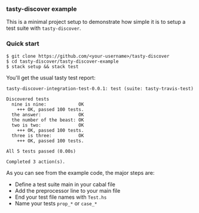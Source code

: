 ### tasty-discover example

This is a minimal project setup to demonstrate how simple it is to setup a test
suite with `tasty-discover`.

### Quick start

```
$ git clone https://github.com/<your-username>/tasty-discover
$ cd tasty-discover/tasty-discover-example
$ stack setup && stack test
```

You'll get the usual tasty test report:

```
tasty-discover-integration-test-0.0.1: test (suite: tasty-travis-test)

Discovered tests
  nine is nine:            OK
    +++ OK, passed 100 tests.
  the answer:              OK
  the number of the beast: OK
  two is two:              OK
    +++ OK, passed 100 tests.
  three is three:          OK
    +++ OK, passed 100 tests.

All 5 tests passed (0.00s)

Completed 3 action(s).
```

As you can see from the example code, the major steps are:

  - Define a test suite main in your cabal file
  - Add the preprocessor line to your main file
  - End your test file names with `Test.hs`
  - Name your tests `prop_*` or `case_*`

[rootreadme]: https://github.com/lwm/tasty-discover/blob/master/README.md
